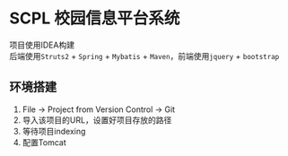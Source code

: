 # SCPL 校园信息平台系统

项目使用IDEA构建  
后端使用`Struts2` + `Spring` + `Mybatis` + `Maven`，前端使用`jquery` + `bootstrap`

## 环境搭建
1. File -> Project from Version Control -> Git
2. 导入该项目的URL，设置好项目存放的路径
3. 等待项目indexing
4. 配置Tomcat